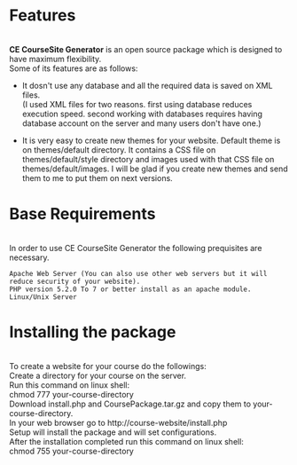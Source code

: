 <h1>Features</h1>
<br>
<strong>CE CourseSite Generator</strong> is an open source package which is designed to have maximum flexibility.
<br>Some of its features are as follows:

  - It dosn't use any database and all the required data is saved on XML files.
  <br>(I used XML files for two reasons. first using database reduces execution speed. second working with databases requires having database account on the server and many users don't have one.)

  - It is very easy to create new themes for your website. Default theme is on themes/default directory. It contains a CSS file on themes/default/style directory and images used with that CSS file on themes/default/images. I will be glad if you create new themes and send them to me to put them on next versions.
      

<h1>Base Requirements</h1>
<br>
In order to use CE CourseSite Generator the following prequisites are necessary.

    Apache Web Server (You can also use other web servers but it will reduce security of your website).
    PHP version 5.2.0 To 7 or better install as an apache module.
    Linux/Unix Server


<h1>Installing the package</h1>
<br>
To create a website for your course do the followings:
<br>
    Create a directory for your course on the server.<br>
    Run this command on linux shell:<br>
        chmod 777 your-course-directory<br>
    Download install.php and CoursePackage.tar.gz and copy them to your-course-directory.<br>
    In your web browser go to http://course-website/install.php<br>
    Setup will install the package and will set configurations.<br>
    After the installation completed run this command on linux shell:<br>
       chmod 755 your-course-directory<br>

